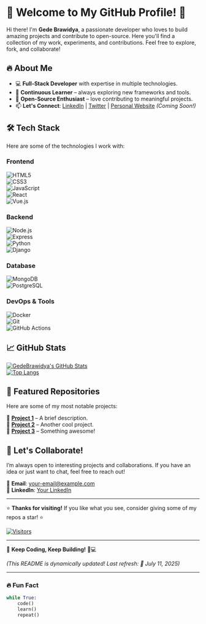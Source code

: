 # 🚀 Welcome to My GitHub Profile! 🚀  

Hi there! I'm **Gede Brawidya**, a passionate developer who loves to build amazing projects and contribute to open-source. Here you'll find a collection of my work, experiments, and contributions. Feel free to explore, fork, and collaborate!  

## 🔥 **About Me**  
- 💻 **Full-Stack Developer** with expertise in multiple technologies.  
- 🌱 **Continuous Learner** – always exploring new frameworks and tools.  
- 🚀 **Open-Source Enthusiast** – love contributing to meaningful projects.  
- 📫 **Let's Connect**: [LinkedIn](#) | [Twitter](#) | [Personal Website](#) *(Coming Soon!)*  

## 🛠 **Tech Stack**  
Here are some of the technologies I work with:  

### **Frontend**  
![HTML5](https://img.shields.io/badge/-HTML5-E34F26?style=flat&logo=html5&logoColor=white)  
![CSS3](https://img.shields.io/badge/-CSS3-1572B6?style=flat&logo=css3&logoColor=white)  
![JavaScript](https://img.shields.io/badge/-JavaScript-F7DF1E?style=flat&logo=javascript&logoColor=black)  
![React](https://img.shields.io/badge/-React-61DAFB?style=flat&logo=react&logoColor=black)  
![Vue.js](https://img.shields.io/badge/-Vue.js-4FC08D?style=flat&logo=vue.js&logoColor=white)  

### **Backend**  
![Node.js](https://img.shields.io/badge/-Node.js-339933?style=flat&logo=node.js&logoColor=white)  
![Express](https://img.shields.io/badge/-Express-000000?style=flat&logo=express&logoColor=white)  
![Python](https://img.shields.io/badge/-Python-3776AB?style=flat&logo=python&logoColor=white)  
![Django](https://img.shields.io/badge/-Django-092E20?style=flat&logo=django&logoColor=white)  

### **Database**  
![MongoDB](https://img.shields.io/badge/-MongoDB-47A248?style=flat&logo=mongodb&logoColor=white)  
![PostgreSQL](https://img.shields.io/badge/-PostgreSQL-4169E1?style=flat&logo=postgresql&logoColor=white)  

### **DevOps & Tools**  
![Docker](https://img.shields.io/badge/-Docker-2496ED?style=flat&logo=docker&logoColor=white)  
![Git](https://img.shields.io/badge/-Git-F05032?style=flat&logo=git&logoColor=white)  
![GitHub Actions](https://img.shields.io/badge/-GitHub_Actions-2088FF?style=flat&logo=github-actions&logoColor=white)  

## 📈 **GitHub Stats**  
[![GedeBrawidya's GitHub Stats](https://github-readme-stats.vercel.app/api?username=GedeBrawidya&show_icons=true&theme=radical)](https://github.com/GedeBrawidya)  
[![Top Langs](https://github-readme-stats.vercel.app/api/top-langs/?username=GedeBrawidya&layout=compact&theme=radical)](https://github.com/GedeBrawidya)  

## 🌟 **Featured Repositories**  
Here are some of my most notable projects:  

🔹 **[Project 1](#)** – A brief description.  
🔹 **[Project 2](#)** – Another cool project.  
🔹 **[Project 3](#)** – Something awesome!  

## 🤝 **Let's Collaborate!**  
I’m always open to interesting projects and collaborations. If you have an idea or just want to chat, feel free to reach out!  

📧 **Email**: [your-email@example.com](mailto:your-email@example.com)  
💼 **LinkedIn**: [Your LinkedIn](#)  

---

⭐ **Thanks for visiting!** If you like what you see, consider giving some of my repos a star! ⭐  

[![Visitors](https://visitor-badge.laobi.icu/badge?page_id=GedeBrawidya.GedeBrawidya)](https://github.com/GedeBrawidya)  

---

🎉 **Keep Coding, Keep Building!** 🎨💻  

*(This README is dynamically updated! Last refresh: 📅 July 11, 2025)*  

---

### 🔥 **Fun Fact**  
```python
while True:
    code()
    learn()
    repeat()